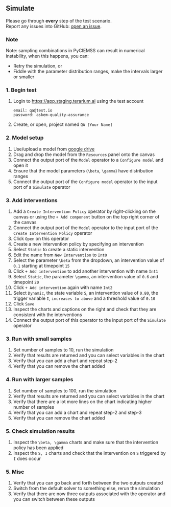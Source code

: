 ## Simulate
Please go through __every__ step of the test scenario.\
Report any issues into GitHub: [open an issue](https://github.com/DARPA-ASKEM/terarium/issues/new?assignees=&labels=bug%2C+Q%26A&template=qa-issue.md&title=%5BBUG%5D%3A+).

### Note
Note: sampling combinations in PyCIEMSS can result in numerical instability, when this happens, you can:
- Retry the simulation, or
- Fiddle with the parameter distribution ranges, make the intervals larger or smaller

### 1. Begin test
1. Login to https://app.staging.terarium.ai using the test account
    ```
    email: qa@test.io
    password: askem-quality-assurance
    ```
2. Create, or open, project named `QA [Your Name]`

### 2. Model setup
1. Use/upload a model from [google drive](https://drive.google.com/drive/folders/1bllvuKt6ZA1vc36AW3Xet4y6ZAnwnaVN)
2. Drag and drop the model from the `Resources` panel onto the canvas
3. Connect the output port of the `Model` operator to a `Configure model` and open it
4. Ensure that the model parameters (`\beta`, `\gamma`) have distribution ranges
5. Connect the output port of the `Configure model` operator to the input port of a `Simulate` operator

### 3. Add interventions
1. Add a `Create Intervention Policy` operator by right-clicking on the canvas or using the `+ Add component` button on the top right corner of the canvas
2. Connect the output port of the `Model` operator to the input port of the `Create Intervention Policy` operator
3. Click `Open` on this operator
4. Create a new intervention policy by specifying an intervention
5. Select `Static` to create a static intervention
6. Edit the name from `New Intervention` to `Int0`
7. Select the parameter `\beta` from the dropdown, an intervention value of `0.1` starting at timepoint `15`
8. Click `+ Add intervention` to add another intervention with name `Int1`
9. Select `Static`, the parameter `\gamma`, an intervention value of `0.6` and timepoint `20`
10. Click `+ Add intervention` again with name `Int2`
11. Select `Dynamic`, the state variable `S`, an intervention value of `0.80`, the trigger variable `I`, `increases to above` and a threshold value of `0.10`
12. Click `Save`
13. Inspect the charts and captions on the right and check that they are consistent with the interventions
14. Connect the output port of this operator to the input port of the `Simulate` operator

### 3. Run with small samples
1. Set number of samples to 10, run the simulation
2. Verify that results are returned and you can select variables in the chart
3. Verify that you can add a chart and repeat step-2
4. Verify that you can remove the chart added

### 4. Run with larger samples
1. Set number of samples to 100, run the simulation
2. Verify that results are returned and you can select variables in the chart
3. Verify that there are a lot more lines on the chart indicating higher number of samples
4. Verify that you can add a chart and repeat step-2 and step-3
5. Verify that you can remove the chart added

### 5. Check simulation results
1. Inspect the `\beta, \gamma` charts and make sure that the intervention policy has been applied
2. Inspect the `S, I` charts and check that the intervention on `S` triggered by `I` does occur

### 5. Misc
1. Verify that you can go back and forth between the two outputs created
2. Switch from the default solver to something else, rerun the simulation
3. Verify that there are now three outputs associated with the operator and you can switch between these outputs
